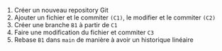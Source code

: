 1. Créer un nouveau repository Git
2. Ajouter un fichier et le commiter `(C1)`, le modifier et le commiter `(C2)`
3. Créer une branche `B1` à partir de `C1`
4. Faire une modification du fichier et commiter `C3`
5. Rebase `B1` dans `main` de manière à avoir un historique linéaire
